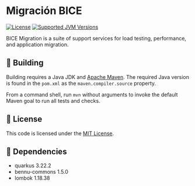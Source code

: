 ﻿Migración BICE
=============

[![License](https://img.shields.io/github/license/bennu/bice-routes-back?label=License&logo=opensourceinitiative)](https://opensource.org/license/mit-0)
[![Supported JVM Versions](https://img.shields.io/badge/JVM-17--21-brightgreen.svg?label=JVM&logo=openjdk)](https://adoptium.net/es/temurin/releases/)

BICE Migration is a suite of support services for load testing, performance, and application migration.

🚀 Building
--------

Building requires a Java JDK and [Apache Maven](https://maven.apache.org/).
The required Java version is found in the `pom.xml` as the `maven.compiler.source` property.

From a command shell, run `mvn` without arguments to invoke the default Maven goal to run all tests and checks.

📝 License
-------

This code is licensed under the [MIT License](https://opensource.org/license/mit).

🔧 Dependencies
------------

- quarkus 3.22.2
- bennu-commons 1.5.0
- lombok 1.18.38